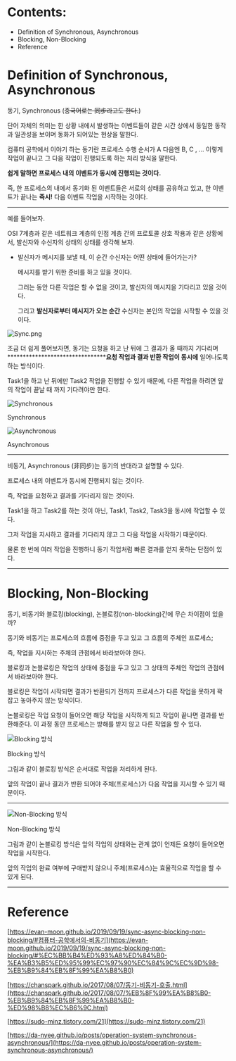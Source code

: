 # Contents:

- Definition of Synchronous, Asynchronous
- Blocking, Non-Blocking
- Reference

# Definition of Synchronous, Asynchronous

동기, Synchronous (~~중국어로는 同步라고도 한다.~~) 

단어 자체의 의미는 한 상황 내에서 발생하는 이벤트들이 같은 시간 상에서 동일한 동작과 일관성을 보이며 동화가 되어있는 현상을 말한다.

컴퓨터 공학에서 이야기 하는 동기란 프로세스 수행 순서가 A 다음엔 B, C , … 이렇게 작업이 끝나고 그 다음 작업이 진행되도록 하는 처리 방식을 말한다.

**쉽게 말하면 프로세스 내의 이벤트가 동시에 진행되는 것이다.**

즉, 한 프로세스의 내에서 동기화 된 이벤트들은 서로의 상태를 공유하고 있고, 한 이벤트가 끝나는 **즉시!** 다음 이벤트 작업을 시작하는 것이다.

---

예를 들어보자.

OSI 7계층과 같은 네트워크 계층의 인접 계층 간의 프로토콜 상호 작용과 같은 상황에서, 발신자와 수신자의 상태의 상태를 생각해 보자.

- 발신자가 메시지를 보낼 때, 이 순간 수신자는 어떤 상태에 들어가는가?
    
    메시지를 받기 위한 준비를 하고 있을 것이다.
    
    그러는 동안 다른 작업은 할 수 없을 것이고, 발신자의 메시지을 기다리고 있을 것이다.
    
    그리고 **발신자로부터 메시지가 오는 순간** 수신자는 본인의 작업을 시작할 수 있을 것이다.
    

![Sync.png](/assets/images/Sync.png)

조금 더 쉽게 풀어보자면, 동기는 요청을 하고 난 뒤에 그 결과가 올 때까지 기다리며 **********************************요청 작업과 결과 반환 작업이 동시에** 일어나도록 하는 방식이다.

Task1을 하고 난 뒤에만 Task2 작업을 진행할 수 있기 때문에, 다른 작업을 하려면 앞의 작업이 끝날 때 까지 기다려야만 한다.

![Synchronous](/assets/images/Sync1.png)

Synchronous

![Asynchronous](/assets/images/Async.png)

Asynchronous

---

비동기, Asynchronous (非同步)는 동기의 반대라고 설명할 수 있다.

프로세스 내의 이벤트가 동시에 진행되지 않는 것이다.

즉, 작업을 요청하고 결과를 기다리지 않는 것이다.

Task1을 하고 Task2를 하는 것이 아닌, Task1, Task2, Task3을 동시에 작업할 수 있다.

그저 작업을 지시하고 결과를 기다리지 않고 그 다음 작업을 시작하기 때문이다.

물론 한 번에 여러 작업을 진행하니 동기 작업처럼 빠른 결과를 얻지 못하는 단점이 있다.

---

# Blocking, Non-Blocking

동기, 비동기와 블로킹(blocking), 논블로킹(non-blocking)간에 무슨 차이점이 있을까?

동기와 비동기는 프로세스의 흐름에 중점을 두고 있고 그 흐름의 주체인 프로세스; 

즉, 작업을 지시하는 주체의 관점에서 바라보아야 한다.

블로킹과 논블로킹은 작업의 상태에 중점을 두고 있고 그 상태의 주체인 작업의 관점에서 바라보아야 한다.

블로킹은 작업이 시작되면 결과가 반환되기 전까지 프로세스가 다른 작업을 못하게 꽉 잡고 놓아주지 않는 방식이다. 

논블로킹은 작업 요청이 들어오면 해당 작업을 시작하게 되고 작업이 끝나면 결과를 반환해준다. 이 과정 동안 프로세스는 방해를 받지 않고 다른 작업을 할 수 있다.

![Blocking 방식](/assets/images/Async1.png)

Blocking 방식

그림과 같이 블로킹 방식은 순서대로 작업을 처리하게 된다.

앞의 작업이 끝나 결과가 반환 되어야 주체(프로세스)가 다음 작업을 지시할 수 있기 때문이다.

---

![Non-Blocking 방식](/assets/images/Async2.png)

Non-Blocking 방식

그림과 같이 논블로킹 방식은 앞의 작업의 상태와는 관계 없이 언제든 요청이 들어오면 작업을 시작한다.

앞의 작업의 완료 여부에 구애받지 않으니 주체(프로세스)는 효율적으로 작업을 할 수 있게 된다.

---

# Reference

[https://evan-moon.github.io/2019/09/19/sync-async-blocking-non-blocking/#컴퓨터-공학에서의-비동기](https://evan-moon.github.io/2019/09/19/sync-async-blocking-non-blocking/#%EC%BB%B4%ED%93%A8%ED%84%B0-%EA%B3%B5%ED%95%99%EC%97%90%EC%84%9C%EC%9D%98-%EB%B9%84%EB%8F%99%EA%B8%B0)

[https://chanspark.github.io/2017/08/07/동기-비동기-호출.html](https://chanspark.github.io/2017/08/07/%EB%8F%99%EA%B8%B0-%EB%B9%84%EB%8F%99%EA%B8%B0-%ED%98%B8%EC%B6%9C.html)

[https://sudo-minz.tistory.com/21](https://sudo-minz.tistory.com/21)

[https://da-nyee.github.io/posts/operation-system-synchronous-asynchronous/](https://da-nyee.github.io/posts/operation-system-synchronous-asynchronous/)